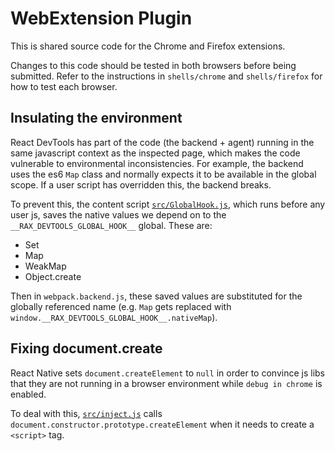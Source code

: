 # WebExtension Plugin

This is shared source code for the Chrome and Firefox extensions.

Changes to this code should be tested in both browsers before being submitted. Refer to the instructions in `shells/chrome` and `shells/firefox` for how to test each browser.

## Insulating the environment

React DevTools has part of the code (the backend + agent) running in the same javascript context as the inspected page, which makes the code vulnerable to environmental inconsistencies. For example, the backend uses the es6 `Map` class and normally expects it to be available in the global scope. If a user script has overridden this, the backend breaks.

To prevent this, the content script [`src/GlobalHook.js`](src/GlobalHook.js), which runs before any user js, saves the native values we depend on to the `__RAX_DEVTOOLS_GLOBAL_HOOK__` global. These are:

- Set
- Map
- WeakMap
- Object.create

Then in `webpack.backend.js`, these saved values are substituted for the globally referenced name (e.g. `Map` gets replaced with `window.__RAX_DEVTOOLS_GLOBAL_HOOK__.nativeMap`).

## Fixing document.create

React Native sets `document.createElement` to `null` in order to convince js libs that they are not running in a browser environment while `debug in chrome` is enabled.

To deal with this, [`src/inject.js`](src/inject.js) calls `document.constructor.prototype.createElement` when it needs to create a `<script>` tag.
